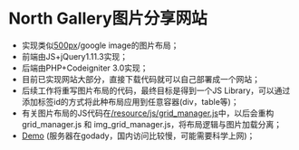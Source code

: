 North Gallery图片分享网站
======
* 实现类似[500px](https://500px.com/popular)/google image的图片布局；
* 前端由JS+jQuery1.11.3实现；
* 后端由PHP+Codeigniter 3.0实现；
* 目前已实现网站大部分，直接下载代码就可以自己部署成一个网站；
* 后续工作将重写图片布局的代码，最终目标是得到一个JS Library，可以通过添加标签id的方式将此种布局应用到任意容器(div，table等)；
* 有关图片布局的JS代码在[/resource/js/grid_manager.js](https://github.com/hellosummer0604/fan_gallery_in/blob/test/resource/js/grid_manager.js)中，以后会重构grid_manager.js 和 img_grid_manager.js，将布局逻辑与图片加载分离；
* [Demo](http://north.gallery/) (服务器在godady，国内访问比较慢，可能需要科学上网)；
